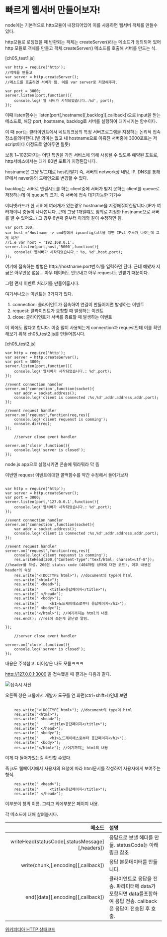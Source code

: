 # 빠르게 웹서버 만들어보자!

node에는 기본적으로 http모듈이 내장되어있어 이를 사용하면 웹서버 객체를 만들수 있다.

http모듈로 로딩했을 때 반환되는 객체는 createServer()라는 메소드가 정의되어 있어 http 모듈로 객체를 만들고 객체.createServer() 메소드를 호출해 서버를 만드는 식.

[ch05_test1.js]
```shell
var http = require('http');
//객체를 만들고
var server = http.createServer();
//메소드를 호출하면 서버가 됨. 이를 var server로 저장해주자.

var port = 3000; 
server.listen(port,function(){
	console.log('웹 서버가 시작되었습니다.:%d', port);
}); 
```

이때 listen함수는 listen(port[,hostname][,backlog][,callback])으로 input을 받는 메소드로, 해당 port, hostname, backlog로 서버를 실행하여 대기시키는 함수이다.

이 때 port는 클라이언트에서 네트워크상의 특정 서버프로그램을 지정하는 논리적 접속장소를의미한다.(별 의미는 없고 내 hostname으로 이뤄진 서버중에 3000포트는 저 script이다 이정도로 알아두면 될듯)

보통 1~1023까지는 어떤 특권을 가진 서비스에 의해 사용될 수 있도록 예약된 포트로, http서비스에서는 대개 80번 포트가 지정된답니다. 

hostname은 그냥 말그대로 host단말기 즉, 서버의 network상 네임. IP. DNS를 통해 IP에서 naver등의 도메인으로 변경할 수 있다.

backlog는 서버로 연결시도를 하는 client중에 서버가 받지 못하는 client를 queue로 저장하는데 이 queue의 크기. 즉 서버에 접속 대기가능한 기기수


이더넷카드가 한 서버에 여러개가 있는경우 hostname을 지정해줘야한답니다.(IP가 여러개이니 충돌이 나나봅니다. 근데 그냥 1개일떄도 임의로 지정한 hostname으로 서버를 열 수 있어요..) 그 경우 6번째 줄부터 아래와 같이 수정하면 됨.

```shell
var port 300;
var host ='Hostname -> cmd창에서 ipconfig/all을 치면 IPv4 주소가 나오는데 그게 이거'
//i.e var host = '192.168.0.1';
server.listen(port,host,'5000',function(){
	console('웹서버가 시작되었습니다.: %s, %d',host,port);
});
```

여기에 접속하는 방법은 http://hostname:port번호/를 입력하면 된다. 근데 해봤자 지금은 아무반응 없음... 아무 데이터도 안보내고 아무 request도 안받기 때문이다.

그럼 먼저 이벤트 처리기를 만들어줍시다.

여기서나오는 이벤트는 3가지가 있다.
1. connection: 클라이언트가 접속하여 연결이 만들어지면 발생하는 이벤트
1. request: 클라이언트가 요청할 때 발생하는 이벤트
1. close: 클라이언트가 서버를 종료할 때 발생하는 이벤트

이 외에도 많다고 합니다. 이중 많이 사용되는게 connection과 request인데 이를 확인해보기 위해 ch05_test2.js를 만들어봅시다.

[ch05_test2.js]
```shell
var http = require('http');
var server = http.createServer();
var port = 3000;
server.listen(port,function(){
	console.log('웹서버가 시작되었습니다.: %d',port);
});

//event connection handler
server.on('connection',function(socket){
	var addr = socket.address();
	console.log('client is connected :%s,%d',addr.address,addr.port);
});

//event request handler
server.on('request',function(req,res){
	console.log('client requenst is comming');
	console.dir(req);
});

	//server close event handler
	
server.on('close',function(){
	console.log('server is closed');
});
```

node.js app으로 실행시키면 콘솔에 뭐라뭐라 막 뜸

이번엔 request 이벤트에대한 콜백함수를 약간 수정해서 들어가보자

```shell

var http = require('http');
var server = http.createServer();
var port = 3000;
server.listen(port,'127.0.0.1',function(){
	console.log('웹서버가 시작되었습니다.: %d',port);
});

//event connection handler
server.on('connection',function(socket){
	var addr = socket.address();
	console.log('client is connected :%s,%d',addr.address,addr.port);
});

//event request handler
server.on('request',function(req,res){
	console.log('client requenst is comming');
	res.writeHead(200,{"Content-Type":"text/html; charset=utf-8"}); //header를 작성. 200은 status code (404처럼 상태에 대한 코드), 이후 내용은 header의 속성
	res.write("<!DOCTYPE html>"); //document의 type이 html
	res.write("<html>");
	res.write("	<head>");
	res.write("		<title>응답페이지</title>");
	res.write("	</head>");
	res.write("	<body>");
	res.write("		<h1>노드제이에스로부터 응답페이지</h1>");
	res.write("	<body>");
	res.write("</html>"); //여기까지는 html의 내용
	res.end(); //res에 쓰는게 끝난걸 알림.
	
});

	//server close event handler
	
server.on('close',function(){
	console.log('server is closed');
});
``` 
내용은 주석참고. 더이상은 나도 모름ㅋㅋㅋ

http://127.0.0.1:3000 을 접속했을 때 결과는 다음과 같다.

![접속시 사진](https://github.com/SKKUMathcom/Node.js/blob/master/image/ch05_1.PNG)

오른쪽 창은 크롬에서 개발자 도구를 연 화면(ctrl+shift+I)인데 보면 

```shell

	res.write("<!DOCTYPE html>"); //document의 type이 html
	res.write("<html>");
	res.write("	<head>");
	res.write("		<title>응답페이지</title>");
	res.write("	</head>");
	res.write("	<body>");
	res.write("		<h1>노드제이에스로부터 응답페이지</h1>");
	res.write("	<body>");
	res.write("</html>"); //여기까지는 html의 내용
```
이게 다  들어가있는걸 확인할 수있다.

즉 js도 웹페이지에서 사용자의 요청에 따라 html문서를 작성하여 사용자에게 보여주는 형식.

```shell
	res.write("	<head>");
	res.write("		<title>응답페이지</title>");
	res.write("	</head>");
``` 

이부분이 창의 이름. 그리고 외에부분은 페이지 내용.

각 메소드에 대해 살펴봅시다.

메소드 | 설명
-----:|:-----
writeHead(statusCode[,statusMessage][,headers]) | 응답으로 보낼 헤더를 만듦. statusCode는 아래 링크 참조
write(chunk,[,encoding][,callback]) | 응답 본문데이터를 만듦니다.
end([data][,encoding][,callback]) | 클라이언트로 응답을 전송. 파라미터에 data가 포함되면 data를포함하여 응답 전송. callback은 응답이 전송된 후 호출.

[위키피디아 HTTP 상태코드](https://ko.wikipedia.org/wiki/HTTP_%EC%83%81%ED%83%9C_%EC%BD%94%EB%93%9C)
